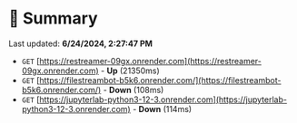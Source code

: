 # 📖 Summary
Last updated: **6/24/2024, 2:27:47 PM**

- `GET` [https://restreamer-09gx.onrender.com](https://restreamer-09gx.onrender.com) - **Up** (21350ms)
- `GET` [https://filestreambot-b5k6.onrender.com/](https://filestreambot-b5k6.onrender.com/) - **Down** (108ms)
- `GET` [https://jupyterlab-python3-12-3.onrender.com](https://jupyterlab-python3-12-3.onrender.com) - **Down** (114ms)
